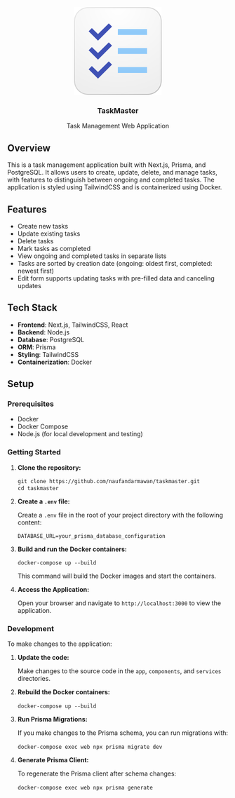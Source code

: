 <div align="center">
  <a href="https://github.com/naufandarmawan/taskmaster">
    <img src="./public/logo.svg" alt="Logo" width="200" height="auto">
  </a>

  <h3 align="center">TaskMaster</h3>
  <p align="center">
    Task Management Web Application
  </p>
</div>

## Overview

This is a task management application built with Next.js, Prisma, and PostgreSQL. It allows users to create, update, delete, and manage tasks, with features to distinguish between ongoing and completed tasks. The application is styled using TailwindCSS and is containerized using Docker.

## Features

- Create new tasks
- Update existing tasks
- Delete tasks
- Mark tasks as completed
- View ongoing and completed tasks in separate lists
- Tasks are sorted by creation date (ongoing: oldest first, completed: newest first)
- Edit form supports updating tasks with pre-filled data and canceling updates

## Tech Stack

- **Frontend**: Next.js, TailwindCSS, React
- **Backend**: Node.js
- **Database**: PostgreSQL
- **ORM**: Prisma
- **Styling**: TailwindCSS
- **Containerization**: Docker

## Setup

### Prerequisites

- Docker
- Docker Compose
- Node.js (for local development and testing)

### Getting Started

1. **Clone the repository:**

   ```
   git clone https://github.com/naufandarmawan/taskmaster.git
   cd taskmaster
   ```

2. **Create a `.env` file:**

   Create a `.env` file in the root of your project directory with the following content:

   ```
   DATABASE_URL=your_prisma_database_configuration
   ```

3. **Build and run the Docker containers:**

   ```
   docker-compose up --build
   ```

   This command will build the Docker images and start the containers.

4. **Access the Application:**

   Open your browser and navigate to `http://localhost:3000` to view the application.

### Development

To make changes to the application:

1. **Update the code:**

   Make changes to the source code in the `app`, `components`, and `services` directories.

2. **Rebuild the Docker containers:**

   `docker-compose up --build`

3. **Run Prisma Migrations:**

   If you make changes to the Prisma schema, you can run migrations with:

   `docker-compose exec web npx prisma migrate dev`

4. **Generate Prisma Client:**

   To regenerate the Prisma client after schema changes:

   `docker-compose exec web npx prisma generate`
